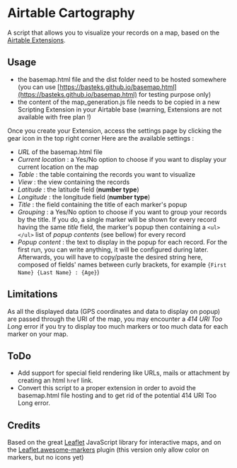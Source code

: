 # Airtable Cartography

A script that allows you to visualize your records on a map, based on the [Airtable Extensions](https://support.airtable.com/docs/airtable-extensions-overview).

## Usage
- the basemap.html file and the dist folder need to be hosted somewhere (you can use [https://basteks.github.io/basemap.html](https://basteks.github.io/basemap.html) for testing purpose only)
- the content of the map_generation.js file needs to be copied in a new Scripting Extension in your Airtable base (warning, Extensions are not available with free plan !)

Once you create your Extension, access the settings page by clicking the gear icon in the top right corner
Here are the available settings :
- *URL* of the basemap.html file
- *Current location* : a Yes/No option to choose if you want to display your current location on the map
- *Table* : the table containing the records you want to visualize
- *View* : the view containing the records
- *Latitude* : the latitude field (**number type**)
- *Longitude* : the longitude field (**number type**)
- *Title* : the field containing the title of each marker's popup
- *Grouping* : a Yes/No option to choose if you want to group your records by the title. If you do, a single marker will be shown for every record having the same *title* field, the marker's popup then containing a `<ul></ul>` list of *popup contents* (see bellow) for every record
- *Popup content* : the text to display in the popup for each record. For the  first run, you can write anything, it will be configured during later. Afterwards, you will have to copy/paste the desired string here, composed of fields' names between curly brackets, for example `{First Name} {Last Name} : {Age}`)

## Limitations
As all the displayed data (GPS coordinates and data to display on popup) are passed through the URI of the map, you may encounter a _414 URI Too Long_ error if you try to display too much markers or too much data for each marker on your map.

## ToDo
- Add support for special field rendering like URLs, mails or attachment by creating an html `href` link.
- Convert this script to a proper extension in order to avoid the basemap.html file hosting and to get rid of the potential 414 URI Too Long error.

## Credits
Based on the great [Leaflet](https://leafletjs.com/) JavaScript library for interactive maps, and on the [Leaflet.awesome-markers](https://github.com/lennardv2/Leaflet.awesome-markers) plugin (this version only allow color on markers, but no icons yet)
